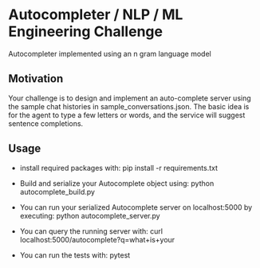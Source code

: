 # Autocompleter / NLP / ML Engineering Challenge

Autocompleter implemented using an n gram language model


Motivation
----------

Your challenge is to design and implement an auto-complete server using the sample chat histories in sample_conversations.json. The basic idea is for the agent to type a few letters or words, and the service will suggest sentence completions. 

Usage
-----

- install required packages with:
   pip install -r requirements.txt

- Build and serialize your Autocomplete object using:
   python autocomplete_build.py

- You can run your serialized Autocomplete server on localhost:5000 by executing:
   python autocomplete_server.py

- You can query the running server with:
   curl localhost:5000/autocomplete?q=what+is+your

- You can run the tests with:
   pytest


